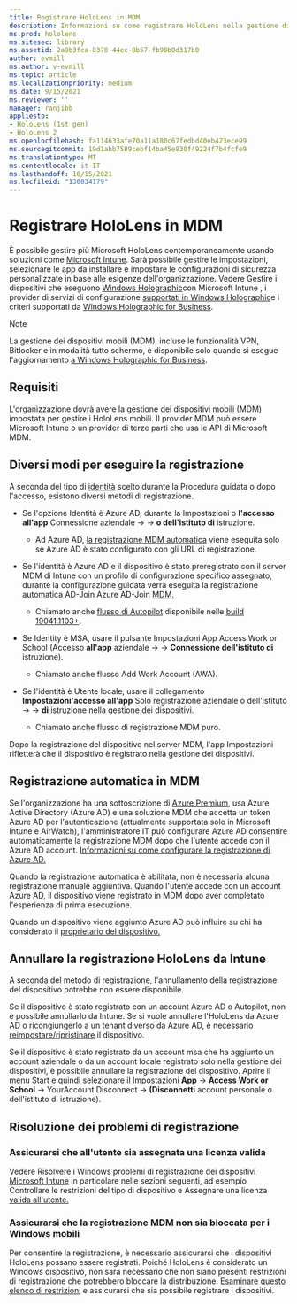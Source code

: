```yaml
---
title: Registrare HoloLens in MDM
description: Informazioni su come registrare HoloLens nella gestione di dispositivi mobili (MDM) per semplificare la gestione di più dispositivi.
ms.prod: hololens
ms.sitesec: library
ms.assetid: 2a9b3fca-8370-44ec-8b57-fb98b8d317b0
author: evmill
ms.author: v-evmill
ms.topic: article
ms.localizationpriority: medium
ms.date: 9/15/2021
ms.reviewer: ''
manager: ranjibb
appliesto:
- HoloLens (1st gen)
- HoloLens 2
ms.openlocfilehash: fa114633afe70a11a180c67fedbd40eb423ece99
ms.sourcegitcommit: 19d1abb7589cebf14ba45e830f49224f7b4fcfe9
ms.translationtype: MT
ms.contentlocale: it-IT
ms.lasthandoff: 10/15/2021
ms.locfileid: "130034179"
---
```

# <a name="enroll-hololens-in-mdm"></a>Registrare HoloLens in MDM

È possibile gestire più Microsoft HoloLens contemporaneamente usando soluzioni come [Microsoft Intune](/intune/windows-holographic-for-business). Sarà possibile gestire le impostazioni, selezionare le app da installare e impostare le configurazioni di sicurezza personalizzate in base alle esigenze dell'organizzazione. Vedere Gestire i dispositivi che eseguono [Windows Holographic](/intune/windows-holographic-for-business)con Microsoft Intune , i provider di servizi di configurazione [supportati in Windows Holographic](https://msdn.microsoft.com/windows/hardware/commercialize/customize/mdm/configuration-service-provider-reference#hololens)e i criteri supportati da [Windows Holographic for Business](https://msdn.microsoft.com/windows/hardware/commercialize/customize/mdm/policy-configuration-service-provider#hololenspolicies).

> [!NOTE]
> La gestione dei dispositivi mobili (MDM), incluse le funzionalità VPN, Bitlocker e in modalità tutto schermo, è disponibile solo quando si esegue l'aggiornamento [a Windows Holographic for Business](hololens1-upgrade-enterprise.md).

## <a name="requirements"></a>Requisiti

 L'organizzazione dovrà avere la gestione dei dispositivi mobili (MDM) impostata per gestire i HoloLens mobili. Il provider MDM può essere Microsoft Intune o un provider di terze parti che usa le API di Microsoft MDM.

## <a name="different-ways-to-enroll"></a>Diversi modi per eseguire la registrazione

A seconda del tipo di [identità](hololens-identity.md) scelto durante la Procedura guidata o dopo l'accesso, esistono diversi metodi di registrazione.

- Se l'opzione Identità è Azure AD, durante la Impostazioni o **l'accesso all'app** Connessione aziendale  ->    ->  **o dell'istituto di** istruzione.
    - Ad Azure AD, [la registrazione MDM automatica](hololens-enroll-mdm.md#auto-enrollment-in-mdm) viene eseguita solo se Azure AD è stato configurato con gli URL di registrazione.

- Se l'identità è Azure AD e il dispositivo è stato preregistrato con il server MDM di Intune con un profilo di configurazione specifico assegnato, durante la configurazione guidata verrà eseguita la registrazione automatica AD-Join Azure AD-Join [MDM.](hololens-enroll-mdm.md#auto-enrollment-in-mdm)
    - Chiamato anche [flusso di Autopilot](hololens2-autopilot.md) disponibile nelle [build 19041.1103+](hololens-release-notes.md#windows-holographic-version-2004).


- Se Identity è MSA, usare il pulsante Impostazioni App Access Work or School (Accesso **all'app** aziendale  ->    ->  **Connessione dell'istituto di** istruzione).
    - Chiamato anche flusso Add Work Account (AWA).
- Se l'identità è Utente locale, usare il collegamento **Impostazioni'accesso all'app** Solo registrazione aziendale o dell'istituto  ->    ->  **di** istruzione nella gestione dei dispositivi.
    - Chiamato anche flusso di registrazione MDM puro.

Dopo la registrazione del dispositivo nel server MDM, l'app Impostazioni rifletterà che il dispositivo è registrato nella gestione dei dispositivi.

## <a name="auto-enrollment-in-mdm"></a>Registrazione automatica in MDM

Se l'organizzazione ha una sottoscrizione di [Azure Premium](https://azure.microsoft.com/overview/), usa Azure Active Directory (Azure AD) e una soluzione MDM che accetta un token Azure AD per l'autenticazione (attualmente supportata solo in Microsoft Intune e AirWatch), l'amministratore IT può configurare Azure AD consentire automaticamente la registrazione MDM dopo che l'utente accede con il Azure AD account. [Informazioni su come configurare la registrazione di Azure AD.](/mem/intune/enrollment/windows-enroll#enable-windows-10-automatic-enrollment)

Quando la registrazione automatica è abilitata, non è necessaria alcuna registrazione manuale aggiuntiva. Quando l'utente accede con un account Azure AD, il dispositivo viene registrato in MDM dopo aver completato l'esperienza di prima esecuzione.

Quando un dispositivo viene aggiunto Azure AD può influire su chi ha considerato il [proprietario del dispositivo.](security-adminless-os.md#device-owner)

## <a name="unenroll-hololens-from-intune"></a>Annullare la registrazione HoloLens da Intune

A seconda del metodo di registrazione, l'annullamento della registrazione del dispositivo potrebbe non essere disponibile.

Se il dispositivo è stato registrato con un account Azure AD o Autopilot, non è possibile annullarlo da Intune. Se si vuole annullare l'HoloLens da Azure AD o ricongiungerlo a un tenant diverso da Azure AD, è necessario [reimpostare/ripristinare](hololens-recovery.md#restart-the-device) il dispositivo.

Se il dispositivo è stato registrato da un account msa che ha aggiunto un account aziendale o da un account locale registrato solo nella gestione dei dispositivi, è possibile annullare la registrazione del dispositivo. Aprire il menu Start e quindi selezionare il Impostazioni **App**  ->  **Access Work or School**  ->  YourAccount Disconnect  ->  **(Disconnetti** account personale o dell'istituto di istruzione).

## <a name="enrollment-troubleshooting"></a>Risoluzione dei problemi di registrazione

### <a name="ensure-valid-license-is-assigned-to-the-user"></a>Assicurarsi che all'utente sia assegnata una licenza valida

Vedere Risolvere i Windows problemi di registrazione dei dispositivi [Microsoft Intune](/troubleshoot/mem/intune/troubleshoot-windows-enrollment-errors) in [](/troubleshoot/mem/intune/troubleshoot-windows-enrollment-errors#check-device-type-restrictions) particolare nelle sezioni seguenti, ad esempio Controllare le restrizioni del tipo di dispositivo e Assegnare una licenza [valida all'utente.](/troubleshoot/mem/intune/troubleshoot-windows-enrollment-errors#assign-a-valid-license-to-the-user)

### <a name="ensure-that-mdm-enrollment-isnt-blocked-for-windows-devices"></a>Assicurarsi che la registrazione MDM non sia bloccata per i Windows mobili

Per consentire la registrazione, è necessario assicurarsi che i dispositivi HoloLens possano essere registrati. Poiché HoloLens è considerato un Windows dispositivo, non sarà necessario che non siano presenti restrizioni di registrazione che potrebbero bloccare la distribuzione. [Esaminare questo elenco di restrizioni](/mem/intune/enrollment/enrollment-restrictions-set) e assicurarsi che sia possibile registrare i dispositivi.